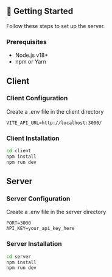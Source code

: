 ## 🚀 Getting Started
Follow these steps to set up the server.

### Prerequisites
- Node.js v18+
- npm or Yarn

## Client
### Client Configuration
Create a .env file in the client directory
```env
VITE_API_URL=http://localhost:3000/

```

### Client Installation
```bash
cd client
npm install
npm run dev
```

## Server
### Server Configuration
Create a .env file in the server directory
```env
PORT=3000
API_KEY=your_api_key_here

```
### Server Installation
```bash
cd server
npm install
npm run dev
```